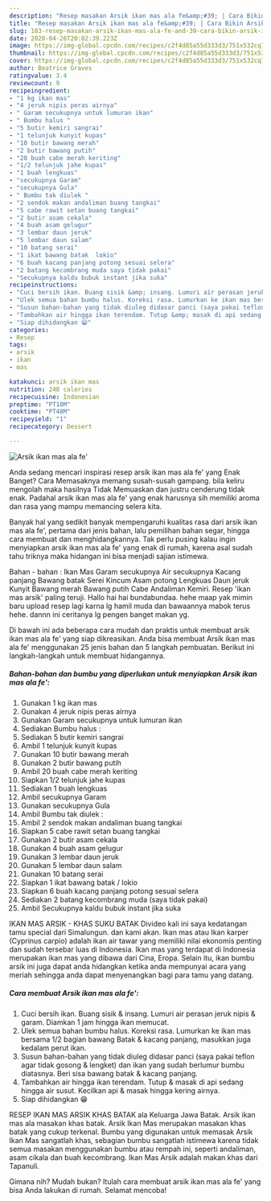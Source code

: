 ```yaml
---
description: "Resep masakan Arsik ikan mas ala fe&amp;#39; | Cara Bikin Arsik ikan mas ala fe&amp;#39; Yang Enak Dan Mudah"
title: "Resep masakan Arsik ikan mas ala fe&amp;#39; | Cara Bikin Arsik ikan mas ala fe&amp;#39; Yang Enak Dan Mudah"
slug: 183-resep-masakan-arsik-ikan-mas-ala-fe-and-39-cara-bikin-arsik-ikan-mas-ala-fe-and-39-yang-enak-dan-mudah
date: 2020-04-26T20:02:39.223Z
image: https://img-global.cpcdn.com/recipes/c2f4d85a55d333d3/751x532cq70/arsik-ikan-mas-ala-fe-foto-resep-utama.jpg
thumbnail: https://img-global.cpcdn.com/recipes/c2f4d85a55d333d3/751x532cq70/arsik-ikan-mas-ala-fe-foto-resep-utama.jpg
cover: https://img-global.cpcdn.com/recipes/c2f4d85a55d333d3/751x532cq70/arsik-ikan-mas-ala-fe-foto-resep-utama.jpg
author: Beatrice Graves
ratingvalue: 3.4
reviewcount: 9
recipeingredient:
- "1 kg ikan mas"
- "4 jeruk nipis peras airnya"
- " Garam secukupnya untuk lumuran ikan"
- " Bumbu halus "
- "5 butir kemiri sangrai"
- "1 telunjuk kunyit kupas"
- "10 butir bawang merah"
- "2 butir bawang putih"
- "20 buah cabe merah keriting"
- "1/2 telunjuk jahe kupas"
- "1 buah lengkuas"
- "secukupnya Garam"
- "secukupnya Gula"
- " Bumbu tak diulek "
- "2 sendok makan andaliman buang tangkai"
- "5 cabe rawit setan buang tangkai"
- "2 butir asam cekala"
- "4 buah asam gelugur"
- "3 lembar daun jeruk"
- "5 lembar daun salam"
- "10 batang serai"
- "1 ikat bawang batak  lokio"
- "6 buah kacang panjang potong sesuai selera"
- "2 batang kecombrang muda saya tidak pakai"
- "Secukupnya kaldu bubuk instant jika suka"
recipeinstructions:
- "Cuci bersih ikan. Buang sisik &amp; insang. Lumuri air perasan jeruk nipis &amp; garam. Diamkan 1 jam hingga ikan memucat."
- "Ulek semua bahan bumbu halus. Koreksi rasa. Lumurkan ke ikan mas bersama 1/2 bagian bawang Batak &amp; kacang panjang, masukkan juga kedalam perut ikan."
- "Susun bahan-bahan yang tidak diuleg didasar panci (saya pakai teflon agar tidak gosong &amp; lengket) dan ikan yang sudah berlumur bumbu diatasnya. Beri sisa bawang batak &amp; kacang panjang."
- "Tambahkan air hingga ikan terendam. Tutup &amp; masak di api sedang hingga air susut. Kecilkan api &amp; masak hingga kering airnya."
- "Siap dihidangkan 😁"
categories:
- Resep
tags:
- arsik
- ikan
- mas

katakunci: arsik ikan mas 
nutrition: 248 calories
recipecuisine: Indonesian
preptime: "PT10M"
cooktime: "PT48M"
recipeyield: "1"
recipecategory: Dessert

---
```



![Arsik ikan mas ala fe&#39;](https://img-global.cpcdn.com/recipes/c2f4d85a55d333d3/751x532cq70/arsik-ikan-mas-ala-fe-foto-resep-utama.jpg)

Anda sedang mencari inspirasi resep arsik ikan mas ala fe&#39; yang Enak Banget? Cara Memasaknya memang susah-susah gampang. bila keliru mengolah maka hasilnya Tidak Memuaskan dan justru cenderung tidak enak. Padahal arsik ikan mas ala fe&#39; yang enak harusnya sih memiliki aroma dan rasa yang mampu memancing selera kita.

Banyak hal yang sedikit banyak mempengaruhi kualitas rasa dari arsik ikan mas ala fe&#39;, pertama dari jenis bahan, lalu pemilihan bahan segar, hingga cara membuat dan menghidangkannya. Tak perlu pusing kalau ingin menyiapkan arsik ikan mas ala fe&#39; yang enak di rumah, karena asal sudah tahu triknya maka hidangan ini bisa menjadi sajian istimewa.

Bahan - bahan : Ikan Mas Garam secukupnya Air secukupnya Kacang panjang Bawang batak Serei Kincum Asam potong Lengkuas Daun jeruk Kunyit Bawang merah Bawang putih Cabe Andaliman Kemiri. Resep &#39;ikan mas arsik&#39; paling teruji. Hallo hai hai bundabundaa. hehe maap yak mimin baru upload resep lagi karna lg hamil muda dan bawaannya mabok terus hehe. dannn ini ceritanya lg pengen banget makan yg.


Di bawah ini ada beberapa cara mudah dan praktis untuk membuat arsik ikan mas ala fe&#39; yang siap dikreasikan. Anda bisa membuat Arsik ikan mas ala fe&#39; menggunakan 25 jenis bahan dan 5 langkah pembuatan. Berikut ini langkah-langkah untuk membuat hidangannya.

<!--inarticleads1-->

##### Bahan-bahan dan bumbu yang diperlukan untuk menyiapkan Arsik ikan mas ala fe&#39;:

1. Gunakan 1 kg ikan mas
1. Gunakan 4 jeruk nipis peras airnya
1. Gunakan  Garam secukupnya untuk lumuran ikan
1. Sediakan  Bumbu halus :
1. Sediakan 5 butir kemiri sangrai
1. Ambil 1 telunjuk kunyit kupas
1. Gunakan 10 butir bawang merah
1. Gunakan 2 butir bawang putih
1. Ambil 20 buah cabe merah keriting
1. Siapkan 1/2 telunjuk jahe kupas
1. Sediakan 1 buah lengkuas
1. Ambil secukupnya Garam
1. Gunakan secukupnya Gula
1. Ambil  Bumbu tak diulek :
1. Ambil 2 sendok makan andaliman buang tangkai
1. Siapkan 5 cabe rawit setan buang tangkai
1. Gunakan 2 butir asam cekala
1. Gunakan 4 buah asam gelugur
1. Gunakan 3 lembar daun jeruk
1. Gunakan 5 lembar daun salam
1. Gunakan 10 batang serai
1. Siapkan 1 ikat bawang batak / lokio
1. Siapkan 6 buah kacang panjang potong sesuai selera
1. Sediakan 2 batang kecombrang muda (saya tidak pakai)
1. Ambil Secukupnya kaldu bubuk instant jika suka


IKAN MAS ARSIK - KHAS SUKU BATAK Divideo kali ini saya kedatangan tamu special dari Simalungun. dan kami akan. Ikan mas atau Ikan karper (Cyprinus carpio) adalah ikan air tawar yang memiliki nilai ekonomis penting dan sudah tersebar luas di Indonesia. Ikan mas yang terdapat di Indonesia merupakan ikan mas yang dibawa dari Cina, Eropa. Selain itu, ikan bumbu arsik ini juga dapat anda hidangkan ketika anda mempunyai acara yang meriah sehingga anda dapat menyenangkan bagi para tamu yang datang. 

<!--inarticleads2-->

##### Cara membuat Arsik ikan mas ala fe&#39;:

1. Cuci bersih ikan. Buang sisik &amp; insang. Lumuri air perasan jeruk nipis &amp; garam. Diamkan 1 jam hingga ikan memucat.
1. Ulek semua bahan bumbu halus. Koreksi rasa. Lumurkan ke ikan mas bersama 1/2 bagian bawang Batak &amp; kacang panjang, masukkan juga kedalam perut ikan.
1. Susun bahan-bahan yang tidak diuleg didasar panci (saya pakai teflon agar tidak gosong &amp; lengket) dan ikan yang sudah berlumur bumbu diatasnya. Beri sisa bawang batak &amp; kacang panjang.
1. Tambahkan air hingga ikan terendam. Tutup &amp; masak di api sedang hingga air susut. Kecilkan api &amp; masak hingga kering airnya.
1. Siap dihidangkan 😁


RESEP IKAN MAS ARSIK KHAS BATAK ala Keluarga Jawa Batak. Arsik ikan mas ala masakan khas batak. Arsik Ikan Mas merupakan masakan khas batak yang cukup terkenal. Bumbu yang digunakan untuk memasak Arsik Ikan Mas sangatlah khas, sebagian bumbu sangatlah istimewa karena tidak semua masakan menggunakan bumbu atau rempah ini, seperti andaliman, asam cikala dan buah kecombrang. Ikan Mas Arsik adalah makan khas dari Tapanuli. 

Gimana nih? Mudah bukan? Itulah cara membuat arsik ikan mas ala fe&#39; yang bisa Anda lakukan di rumah. Selamat mencoba!
